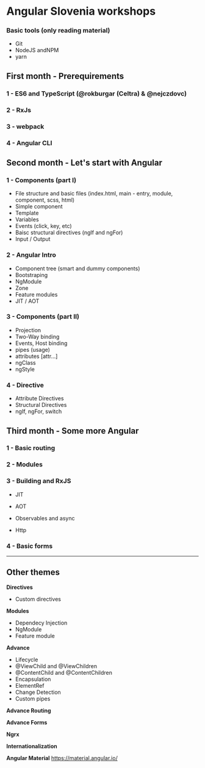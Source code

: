 # Angular Slovenia workshops

### Basic tools (only reading material)
* Git
* NodeJS andNPM
* yarn

## First month - Prerequirements

### 1 - ES6 and TypeScript (@rokburgar (Celtra) & @nejczdovc)

### 2 - RxJs

### 3 - webpack

### 4 - Angular CLI


## Second month - Let's start with Angular

### 1 - Components (part I)
* File structure and basic files (index.html, main - entry, module, component, scss, html)
* Simple component
* Template
* Variables
* Events (click, key, etc)
* Baisc structural directives (ngIf and ngFor)
* Input / Output

### 2 - Angular Intro
* Component tree (smart and dummy components)
* Bootstraping
* NgModule
* Zone
* Feature modules
* JIT / AOT

### 3 - Components (part II)
* Projection
* Two-Way binding
* Events, Host binding
* pipes (usage)
* attributes [attr...]
* ngClass
* ngStyle

### 4 - Directive
* Attribute Directives
* Structural Directives
* ngIf, ngFor, switch


## Third month - Some more Angular

### 1 - Basic routing

### 2 - Modules

### 3 - Building and RxJS
* JIT
* AOT

* Observables and async
* Http

### 4 - Basic forms

---

## Other themes

**Directives**
* Custom directives

**Modules**
* Dependecy Injection
* NgModule
* Feature module

**Advance**
* Lifecycle
* @ViewChild and @ViewChildren
* @ContentChild and @ContentChildren
* Encapsulation
* ElementRef
* Change Detection
* Custom pipes

**Advance Routing**

**Advance Forms**

**Ngrx**

**Internationalization**

**Angular Material**
https://material.angular.io/
